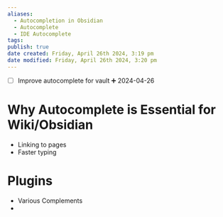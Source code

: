 ```yaml
---
aliases:
  - Autocompletion in Obsidian
  - Autocomplete
  - IDE Autocomplete
tags: 
publish: true
date created: Friday, April 26th 2024, 3:19 pm
date modified: Friday, April 26th 2024, 3:20 pm
---
```


- [ ] Improve autocomplete for vault ➕ 2024-04-26
# Why Autocomplete is Essential for Wiki/Obsidian
- Linking to pages
- Faster typing
# Plugins
- Various Complements
- 